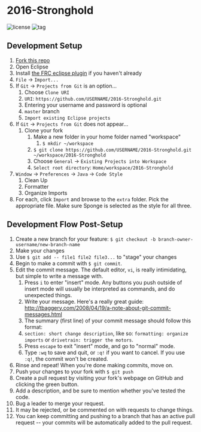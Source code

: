 2016-Stronghold
===============

![license](https://img.shields.io/github/license/Spartronics4915/2016-Stronghold.svg)
![tag](https://img.shields.io/github/tag/Spartronics4915/2016-Stronghold.svg)

Development Setup
-----------------

1. [Fork this repo](https://github.com/Spartronics4915/2016-Stronghold/fork)
1. Open Eclipse
1. Install [the FRC eclipse plugin](https://wpilib.screenstepslive.com/s/4485/m/13503/l/145002-installing-eclipse-c-java#InstallingTheDevelopmentPlugins-Option1:OnlineInstall) if you haven't already
1. `File` -> `Import...`
1. If `Git` -> `Projects from Git` is an option...
    1. Choose `Clone URI`
    1. `URI`: `https://github.com/USERNAME/2016-Stronghold.git`
    1. Entering your username and password is optional
    1. `master` branch
    1. `Import existing Eclipse projects`
1. If `Git` -> `Projects from Git` does not appear...
    1. Clone your fork
        1. Make a new folder in your home folder named "workspace"
            1. `$ mkdir ~/workspace`
        1. `$ git clone https://github.com/USERNAME/2016-Stronghold.git ~/workspace/2016-Stronghold`
        1. Choose `General` -> `Existing Projects into Workspace`
        1. `Select root directory`: `Home/workspace/2016-Stronghold`
1. `Window` -> `Preferences` -> `Java` -> `Code Style`
    1. Clean Up
    1. Formatter
    1. Organize Imports
1. For each, click `Import` and browse to the `extra` folder. Pick the appropriate file. Make sure Sponge is selected as the style for all three.

Development Flow Post-Setup
---------------------------

1. Create a new branch for your feature: `$ git checkout -b branch-owner-username/new-branch-name`
1. Make your changes
1. Use `$ git add -- file1 file2 file3...` to "stage" your changes
1. Begin to make a commit with `$ git commit`.
1. Edit the commit message. The default editor, `vi`, is really intimidating, but simple to write a message with.
    1. Press `i` to enter "insert" mode. Any buttons you push outside of insert mode will usually be interpreted as commands, and do unexpected things.
    1. Write your message. Here's a really great guide: http://tbaggery.com/2008/04/19/a-note-about-git-commit-messages.html
    1. The summary (first line) of your commit message should follow this format:
    1. `section: short change description`, like so: `formatting: organize imports` or `drivetrain: trigger the motors`.
    1. Press `escape` to exit "insert" mode, and go to "normal" mode.
    1. Type `:wq` to save and quit, or `:q!` if you want to cancel. If you use `:q!`, the commit won't be created.
1. Rinse and repeat! When you're done making commits, move on.
1. Push your changes to your fork with `$ git push`
1. Create a pull request by visiting your fork's webpage on GitHub and clicking the green button.
1. Add a description, and be sure to mention whether you've tested the code.
1. Bug a leader to merge your request.
1. It may be rejected, or be commented on with requests to change things.
1. You can keep committing and pushing to a branch that has an active pull request -- your commits will be automatically added to the pull request.

